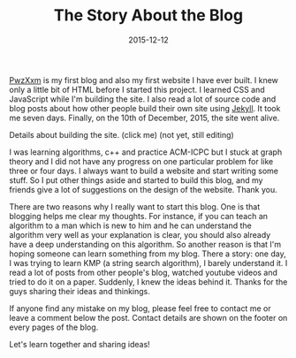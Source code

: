 ﻿---
layout: post
title: The Story About the Blog
date: 2015-12-12
tags: 
- blog
---
[PwzXxm](http://www.pwzxxm.com) is my first blog and also my first website I have ever built. I knew only a little bit of HTML before I started this project. I learned CSS and JavaScript while I'm building the site. I also read a lot of source code and blog posts about how other people build their own site using [Jekyll](http://jekyllrb.com/). It took me seven days. Finally, on the 10th of December, 2015, the site went alive. 

Details about building the site. (click me) (not yet, still editing)

I was learning algorithms, c++ and practice ACM-ICPC but I stuck at graph theory and I did not have any progress on one particular problem for like three or four days. I always want to build a website and start writing some stuff. So I put other things aside and started to build this blog, and my friends give a lot of suggestions on the design of the website. Thank you.

There are two reasons why I really want to start this blog. One is that blogging helps me clear my thoughts. For instance, if you can teach an algorithm to a man which is new to him and he can understand the algorithm very well as your explanation is clear, you should also already have a deep understanding on this algorithm. So another reason is that I'm hoping someone can learn something from my blog. There a story: one day, I was trying to learn KMP (a string search algorithm), I barely understand it. I read a lot of posts from other people's blog, watched youtube videos and tried to do it on a paper. Suddenly, I knew the ideas behind it. Thanks for the guys sharing their ideas and thinkings. 

If anyone find any mistake on my blog, please feel free to contact me or leave a comment below the post. Contact details are shown on the footer on every pages of the blog.

Let's learn together and sharing ideas!
